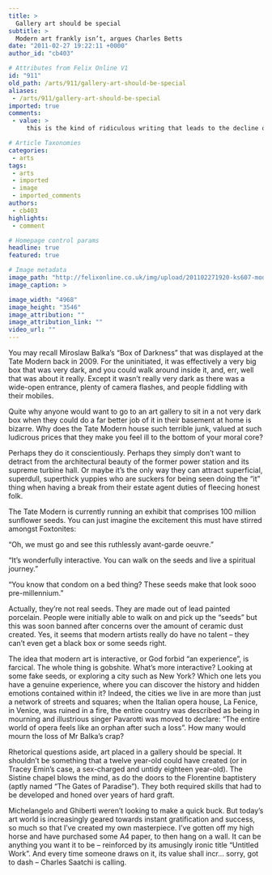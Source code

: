 ```yaml
---
title: >
  Gallery art should be special
subtitle: >
  Modern art frankly isn’t, argues Charles Betts
date: "2011-02-27 19:22:11 +0000"
author_id: "cb403"

# Attributes from Felix Online V1
id: "911"
old_path: /arts/911/gallery-art-should-be-special
aliases:
 - /arts/911/gallery-art-should-be-special
imported: true
comments:
 - value: >
     this is the kind of ridiculous writing that leads to the decline of culture. we have to be able to see the beauty in what the artists of today are doing because we are not going back to michelangelo - and that is a good thing. art must, as all things, move constantly forwards. <br>,not really - Installation art's purpose is for the artist to create a reaction in the viewer. However, like all genres it may be created through and for any purpose (for cash, to impress a girl, from an awakening dream etc..). But the artist in this genre is a voyeur and its the reaction they seek. Here the artist has caused a reaction and therefore their purpose is achieved. Alas, never forget beauty is in the eye of the beholder. What would be nice however would be some data points backing up some of Charles' quite brave claims!,Granted there is bad modern art but there’s also bad science, literature, music and just about anything. Let’s try and focus on the good stuff. It’s all too easy to pander to populist sentiments and

# Article Taxonomies
categories:
 - arts
tags:
 - arts
 - imported
 - image
 - imported_comments
authors:
 - cb403
highlights:
 - comment

# Homepage control params
headline: true
featured: true

# Image metadata
image_path: "http://felixonline.co.uk/img/upload/201102271920-ks607-modernar.jpg"
image_caption: >

image_width: "4968"
image_height: "3546"
image_attribution: ""
image_attribution_link: ""
video_url: ""
---
```


You may recall Miroslaw Balka’s “Box of Darkness” that was displayed at the Tate Modern back in 2009. For the uninitiated, it was effectively a very big box that was very dark, and you could walk around inside it, and, err, well that was about it really. Except it wasn’t really very dark as there was a wide-open entrance, plenty of camera flashes, and people fiddling with their mobiles.

Quite why anyone would want to go to an art gallery to sit in a not very dark box when they could do a far better job of it in their basement at home is bizarre. Why does the Tate Modern house such terrible junk, valued at such ludicrous prices that they make you feel ill to the bottom of your moral core?

Perhaps they do it conscientiously. Perhaps they simply don’t want to detract from the architectural beauty of the former power station and its supreme turbine hall. Or maybe it’s the only way they can attract superficial, superdull, superthick yuppies who are suckers for being seen doing the “it” thing when having a break from their estate agent duties of fleecing honest folk.

The Tate Modern is currently running an exhibit that comprises 100 million sunflower seeds. You can just imagine the excitement this must have stirred amongst Foxtonites:

“Oh, we must go and see this ruthlessly avant-garde oeuvre.”

“It’s wonderfully interactive. You can walk on the seeds and live a spiritual journey.”

“You know that condom on a bed thing? These seeds make that look sooo pre-millennium.”

Actually, they’re not real seeds. They are made out of lead painted porcelain. People were initially able to walk on and pick up the “seeds” but this was soon banned after concerns over the amount of ceramic dust created. Yes, it seems that modern artists really do have no talent – they can’t even get a black box or some seeds right.

The idea that modern art is interactive, or God forbid “an experience”, is farcical. The whole thing is gobshite. What’s more interactive? Looking at some fake seeds, or exploring a city such as New York? Which one lets you have a genuine experience, where you can discover the history and hidden emotions contained within it? Indeed, the cities we live in are more than just a network of streets and squares; when the Italian opera house, La Fenice, in Venice, was ruined in a fire, the entire country was described as being in mourning and illustrious singer Pavarotti was moved to declare: “The entire world of opera feels like an orphan after such a loss”. How many would mourn the loss of Mr Balka’s crap?

Rhetorical questions aside, art placed in a gallery should be special. It shouldn’t be something that a twelve year-old could have created (or in Tracey Emin’s case, a sex-charged and untidy eighteen year-old). The Sistine chapel blows the mind, as do the doors to the Florentine baptistery (aptly named “The Gates of Paradise”). They both required skills that had to be developed and honed over years of hard graft.

Michelangelo and Ghiberti weren’t looking to make a quick buck. But today’s art world is increasingly geared towards instant gratification and success, so much so that I’ve created my own masterpiece. I’ve gotten off my high horse and have purchased some A4 paper, to then hang on a wall. It can be anything you want it to be – reinforced by its amusingly ironic title “Untitled Work”. And every time someone draws on it, its value shall incr... sorry, got to dash – Charles Saatchi is calling.
